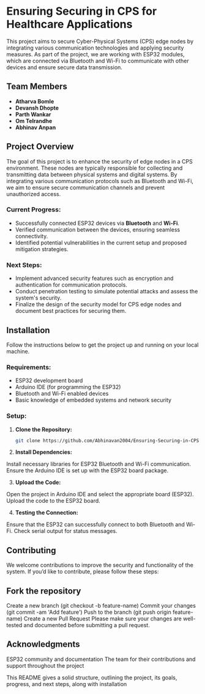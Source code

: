 # Ensuring Securing in CPS for Healthcare Applications

This project aims to secure Cyber-Physical Systems (CPS) edge nodes by integrating various communication technologies and applying security measures. As part of the project, we are working with ESP32 modules, which are connected via Bluetooth and Wi-Fi to communicate with other devices and ensure secure data transmission.

## Team Members

- **Atharva Bomle**
- **Devansh Dhopte**
- **Parth Wankar**
- **Om Telrandhe**
- **Abhinav Anpan**

## Project Overview

The goal of this project is to enhance the security of edge nodes in a CPS environment. These nodes are typically responsible for collecting and transmitting data between physical systems and digital systems. By integrating various communication protocols such as Bluetooth and Wi-Fi, we aim to ensure secure communication channels and prevent unauthorized access.

### Current Progress:

- Successfully connected ESP32 devices via **Bluetooth** and **Wi-Fi**.
- Verified communication between the devices, ensuring seamless connectivity.
- Identified potential vulnerabilities in the current setup and proposed mitigation strategies.

### Next Steps:

- Implement advanced security features such as encryption and authentication for communication protocols.
- Conduct penetration testing to simulate potential attacks and assess the system's security.
- Finalize the design of the security model for CPS edge nodes and document best practices for securing them.

## Installation

Follow the instructions below to get the project up and running on your local machine.

### Requirements:

- ESP32 development board
- Arduino IDE (for programming the ESP32)
- Bluetooth and Wi-Fi enabled devices
- Basic knowledge of embedded systems and network security

### Setup:

1. **Clone the Repository:**

   ```bash
   git clone https://github.com/Abhinavan2004/Ensuring-Securing-in-CPS-for-Healthcare-Applications
2.  **Install Dependencies:**

Install necessary libraries for ESP32 Bluetooth and Wi-Fi communication.
Ensure the Arduino IDE is set up with the ESP32 board package.

3. **Upload the Code:**

Open the project in Arduino IDE and select the appropriate board (ESP32). Upload the code to the ESP32 board.

4.  **Testing the Connection:**

Ensure that the ESP32 can successfully connect to both Bluetooth and Wi-Fi. Check serial output for status messages.

## Contributing
We welcome contributions to improve the security and functionality of the system. If you’d like to contribute, please follow these steps:

## Fork the repository
Create a new branch (git checkout -b feature-name)
Commit your changes (git commit -am 'Add feature')
Push to the branch (git push origin feature-name)
Create a new Pull Request
Please make sure your changes are well-tested and documented before submitting a pull request.


## Acknowledgments
ESP32 community and documentation
The team for their contributions and support throughout the project

This README gives a solid structure, outlining the project, its goals, progress, and next steps, along with installation
